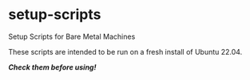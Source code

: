 # setup-scripts

Setup Scripts for Bare Metal Machines

These scripts are intended to be run on a fresh install of Ubuntu 22.04.

***Check them before using!***